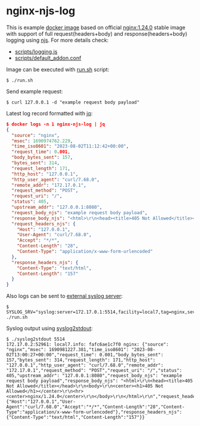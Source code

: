 # nginx-njs-log

This is example [docker image](https://hub.docker.com/r/dmikhin/nginx-njs-log) based on official
[nginx:1.24.0](https://hub.docker.com/layers/library/nginx/1.24.0/images/sha256-ce340e77bc930ee76c11741d9b4764b65fa9ab25f1a7e181e824fceceb3a6ca7?context=explore)
stable image with support of full request(headers+body) and response(headers+body) logging using [njs](https://nginx.org/en/docs/njs/).
For more details check:
* [scripts/logging.js](scripts/logging.js)
* [scripts/default_addon.conf](scripts/default_addon.conf)

Image can be executed with [run.sh](run.sh) script:
```Shell
$ ./run.sh
```
Send example request:
```Shell
$ curl 127.0.0.1 -d "example request body payload"
```
Latest log record formatted with [jq](https://github.com/jqlang/jq):
```JSON
$ docker logs -n 1 nginx-njs-log | jq
{
  "source": "nginx",
  "msec": 1690974762.229,
  "time_iso8601": "2023-08-02T11:12:42+00:00",
  "request_time": 0.001,
  "body_bytes_sent": 157,
  "bytes_sent": 314,
  "request_length": 171,
  "http_host": "127.0.0.1",
  "http_user_agent": "curl/7.68.0",
  "remote_addr": "172.17.0.1",
  "request_method": "POST",
  "request_uri": "/",
  "status": 405,
  "upstream_addr": "127.0.0.1:8080",
  "request_body_njs": "example request body payload",
  "response_body_njs": "<html>\r\n<head><title>405 Not Allowed</title></head>\r\n<body>\r\n<center><h1>405 Not Allowed</h1></center>\r\n<hr><center>nginx/1.24.0</center>\r\n</body>\r\n</html>\r\n",
  "request_headers_njs": {
    "Host": "127.0.0.1",
    "User-Agent": "curl/7.68.0",
    "Accept": "*/*",
    "Content-Length": "28",
    "Content-Type": "application/x-www-form-urlencoded"
  },
  "response_headers_njs": {
    "Content-Type": "text/html",
    "Content-Length": "157"
  }
}
```
Also logs can be sent to [external syslog server](http://nginx.org/en/docs/syslog.html):
```Shell
$ SYSLOG_SRV="syslog:server=172.17.0.1:5514,facility=local7,tag=nginx,severity=info" ./run.sh
```
Syslog output using [syslog2stdout](https://github.com/ossobv/syslog2stdout):
```Shell
$ ./syslog2stdout 5514
172.17.0.2:52961: local7.info: fafc6ae1c7f0 nginx: {"source": "nginx","msec": 1690981227.381,"time_iso8601": "2023-08-02T13:00:27+00:00","request_time": 0.001,"body_bytes_sent": 157,"bytes_sent": 314,"request_length": 171,"http_host": "127.0.0.1","http_user_agent": "curl/7.68.0","remote_addr": "172.17.0.1","request_method": "POST","request_uri": "/","status": 405,"upstream_addr": "127.0.0.1:8080","request_body_njs": "example request body payload","response_body_njs": "<html>\r\n<head><title>405 Not Allowed</title></head>\r\n<body>\r\n<center><h1>405 Not Allowed</h1></center>\r\n<hr><center>nginx/1.24.0</center>\r\n</body>\r\n</html>\r\n","request_headers_njs": {"Host":"127.0.0.1","User-Agent":"curl/7.68.0","Accept":"*/*","Content-Length":"28","Content-Type":"application/x-www-form-urlencoded"},"response_headers_njs": {"Content-Type":"text/html","Content-Length":"157"}}
```